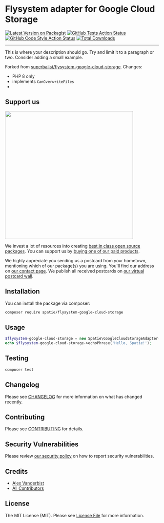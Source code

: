 # Flysystem adapter for Google Cloud Storage

[![Latest Version on Packagist](https://img.shields.io/packagist/v/spatie/flysystem-google-cloud-storage.svg?style=flat-square)](https://packagist.org/packages/spatie/flysystem-google-cloud-storage)
[![GitHub Tests Action Status](https://img.shields.io/github/workflow/status/spatie/flysystem-google-cloud-storage/run-tests?label=tests)](https://github.com/spatie/flysystem-google-cloud-storage/actions?query=workflow%3ATests+branch%3Amaster)
[![GitHub Code Style Action Status](https://img.shields.io/github/workflow/status/spatie/flysystem-google-cloud-storage/Check%20&%20fix%20styling?label=code%20style)](https://github.com/spatie/flysystem-google-cloud-storage/actions?query=workflow%3A"Check+%26+fix+styling"+branch%3Amaster)
[![Total Downloads](https://img.shields.io/packagist/dt/spatie/flysystem-google-cloud-storage.svg?style=flat-square)](https://packagist.org/packages/spatie/flysystem-google-cloud-storage)

---

This is where your description should go. Try and limit it to a paragraph or two. Consider adding a small example.

Forked from [superbalist/flysystem-google-cloud-storage](https://github.com/Superbalist/flysystem-google-cloud-storage). Changes:

- PHP 8 only
- implements `CanOverwriteFiles`
- 

## Support us

[<img src="https://github-ads.s3.eu-central-1.amazonaws.com/flysystem-google-cloud-storage.jpg?t=1" width="419px" />](https://spatie.be/github-ad-click/flysystem-google-cloud-storage)

We invest a lot of resources into creating [best in class open source packages](https://spatie.be/open-source). You can support us by [buying one of our paid products](https://spatie.be/open-source/support-us).

We highly appreciate you sending us a postcard from your hometown, mentioning which of our package(s) you are using. You'll find our address on [our contact page](https://spatie.be/about-us). We publish all received postcards on [our virtual postcard wall](https://spatie.be/open-source/postcards).

## Installation

You can install the package via composer:

```bash
composer require spatie/flysystem-google-cloud-storage
```

## Usage

```php
$flysystem-google-cloud-storage = new Spatie\GoogleCloudStorageAdapter();
echo $flysystem-google-cloud-storage->echoPhrase('Hello, Spatie!');
```

## Testing

```bash
composer test
```

## Changelog

Please see [CHANGELOG](CHANGELOG.md) for more information on what has changed recently.

## Contributing

Please see [CONTRIBUTING](.github/CONTRIBUTING.md) for details.

## Security Vulnerabilities

Please review [our security policy](../../security/policy) on how to report security vulnerabilities.

## Credits

- [Alex Vanderbist](https://github.com/spatie)
- [All Contributors](../../contributors)

## License

The MIT License (MIT). Please see [License File](LICENSE.md) for more information.
